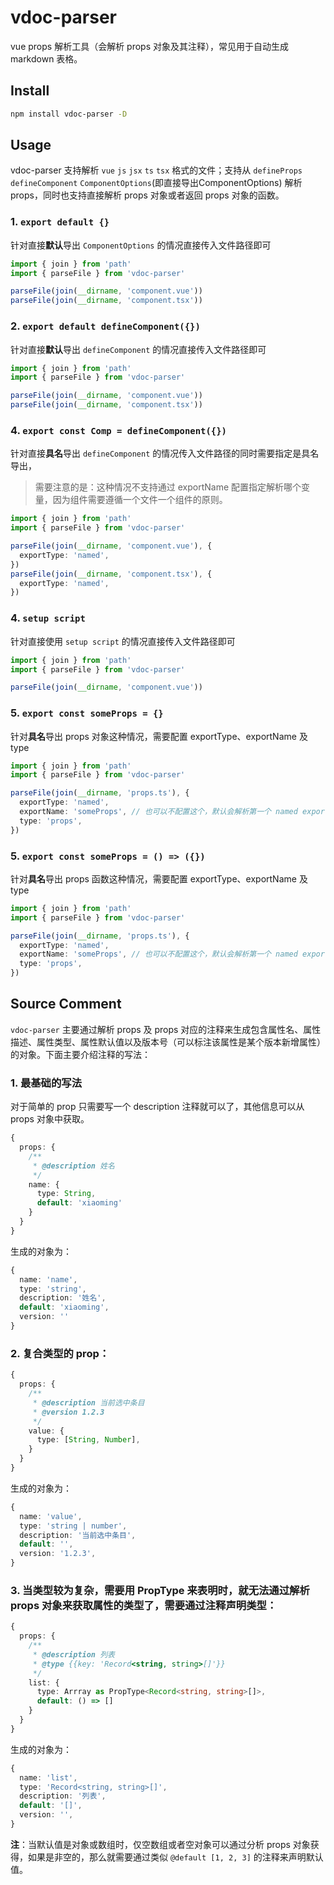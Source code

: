 # vdoc-parser
vue props 解析工具（会解析 props 对象及其注释），常见用于自动生成 markdown 表格。

## Install
```bash
npm install vdoc-parser -D
```

## Usage
vdoc-parser 支持解析 `vue` `js` `jsx` `ts` `tsx` 格式的文件；支持从 `defineProps` `defineComponent` `ComponentOptions`(即直接导出ComponentOptions) 解析 props，同时也支持直接解析 props 对象或者返回 props 对象的函数。

### 1. `export default {}`
针对直接**默认**导出 `ComponentOptions` 的情况直接传入文件路径即可

```ts
import { join } from 'path'
import { parseFile } from 'vdoc-parser'

parseFile(join(__dirname, 'component.vue'))
parseFile(join(__dirname, 'component.tsx'))
```

### 2. `export default defineComponent({})`
针对直接**默认**导出 `defineComponent` 的情况直接传入文件路径即可

```ts
import { join } from 'path'
import { parseFile } from 'vdoc-parser'

parseFile(join(__dirname, 'component.vue'))
parseFile(join(__dirname, 'component.tsx'))
```

### 4. `export const Comp = defineComponent({})`
针对直接**具名**导出 `defineComponent` 的情况传入文件路径的同时需要指定是具名导出，

> 需要注意的是：这种情况不支持通过 exportName 配置指定解析哪个变量，因为组件需要遵循一个文件一个组件的原则。

```ts
import { join } from 'path'
import { parseFile } from 'vdoc-parser'

parseFile(join(__dirname, 'component.vue'), {
  exportType: 'named',
})
parseFile(join(__dirname, 'component.tsx'), {
  exportType: 'named',
})
```

### 4. `setup script`
针对直接使用 `setup script` 的情况直接传入文件路径即可

```ts
import { join } from 'path'
import { parseFile } from 'vdoc-parser'

parseFile(join(__dirname, 'component.vue'))
```

### 5. `export const someProps = {}`
针对**具名**导出 props 对象这种情况，需要配置 exportType、exportName 及 type

```ts
import { join } from 'path'
import { parseFile } from 'vdoc-parser'

parseFile(join(__dirname, 'props.ts'), {
  exportType: 'named',
  exportName: 'someProps', // 也可以不配置这个，默认会解析第一个 named export 变量
  type: 'props',
})
```

### 5. `export const someProps = () => ({})`
针对**具名**导出 props 函数这种情况，需要配置 exportType、exportName 及 type

```ts
import { join } from 'path'
import { parseFile } from 'vdoc-parser'

parseFile(join(__dirname, 'props.ts'), {
  exportType: 'named',
  exportName: 'someProps', // 也可以不配置这个，默认会解析第一个 named export 变量
  type: 'props',
})
```

## Source Comment
`vdoc-parser` 主要通过解析 props 及 props 对应的注释来生成包含属性名、属性描述、属性类型、属性默认值以及版本号（可以标注该属性是某个版本新增属性）的对象。下面主要介绍注释的写法：

### 1. 最基础的写法
对于简单的 prop 只需要写一个 description 注释就可以了，其他信息可以从 props 对象中获取。
```ts
{
  props: {
    /**
     * @description 姓名
     */
    name: {
      type: String,
      default: 'xiaoming'
    }
  }
}
```
生成的对象为：
```ts
{
  name: 'name',
  type: 'string',
  description: '姓名',
  default: 'xiaoming',
  version: ''
}
```

### 2. 复合类型的 prop：
```ts
{
  props: {
    /**
     * @description 当前选中条目
     * @version 1.2.3
     */
    value: {
      type: [String, Number],
    }
  }
}
```
生成的对象为：
```ts
{
  name: 'value',
  type: 'string | number',
  description: '当前选中条目',
  default: '',
  version: '1.2.3',
}
```

### 3. 当类型较为复杂，需要用 PropType 来表明时，就无法通过解析 props 对象来获取属性的类型了，需要通过注释声明类型：
```ts
{
  props: {
    /**
     * @description 列表
     * @type {{key: 'Record<string, string>[]'}}
     */
    list: {
      type: Arrray as PropType<Record<string, string>[]>,
      default: () => []
    }
  }
}
```
生成的对象为：
```ts
{
  name: 'list',
  type: 'Record<string, string>[]',
  description: '列表',
  default: '[]',
  version: '',
}
```

**注**：当默认值是对象或数组时，仅空数组或者空对象可以通过分析 props 对象获得，如果是非空的，那么就需要通过类似 `@default [1, 2, 3]` 的注释来声明默认值。